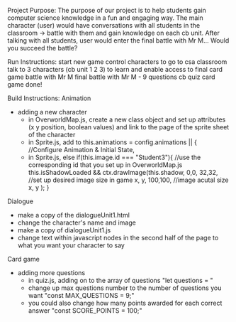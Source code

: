 Project Purpose:
The purpose of our project is to help students gain computer science knowledge in a fun and engaging way. The main character (user) would have conversations with all students in the classroom -> battle with them and gain knowledge on each cb unit. After talking with all students, user would enter the final battle with Mr M... Would you succeed the battle?


Run Instructions:
start new game
control characters to go to csa classroom
talk to 3 characters (cb unit 1 2 3) to learn and enable access to final card game battle with Mr M
final battle with Mr M - 9 questions cb quiz card game
done!


Build Instructions:
Animation
- adding a new character
  - in OverworldMap.js, create a new class object and set up attributes (x y position, boolean values) and link to the page of the sprite sheet of the character
  - in Sprite.js, add to this.animations = config.animations || { //Configure Animation & Initial State, 
  - in Sprite.js, 
     else if(this.image.id === "Student3"){ //use the corresponding id that you set up in OverworldMap.js
      this.isShadowLoaded && ctx.drawImage(this.shadow, 
        0,0, 
        32,32, //set up desired image size in game
        x, y, 
        100,100, //image acutal size x, y
      );
    }

Dialogue
- make a copy of the dialogueUnit1.html
- change the character's name and image
- make a copy of dialogueUnit1.js
- change text within javascript nodes in the second half of the page to what you want your character to say

Card game
- adding more questions
  - in quiz.js, adding on to the array of questions "let questions = " 
  - change up max questions number to the number of questions you want "const MAX_QUESTIONS = 9;"
  - you could also change how many points awarded for each correct answer "const SCORE_POINTS = 100;"
